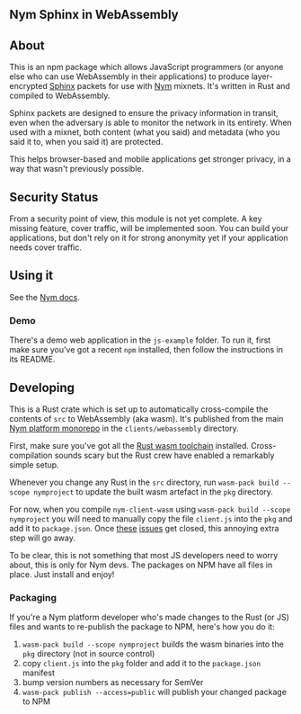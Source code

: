 ## Nym Sphinx in WebAssembly

## About

This is an npm package which allows JavaScript programmers (or anyone else who can use WebAssembly in their applications) to produce layer-encrypted [Sphinx](http://www0.cs.ucl.ac.uk/staff/G.Danezis/papers/sphinx-eprint.pdf) packets for use with [Nym](https://nymtech.net/docs) mixnets. It's written in Rust and compiled to WebAssembly.

Sphinx packets are designed to ensure the privacy information in transit, even when the adversary is able to monitor the network in its entirety. When used with a mixnet, both content (what you said) and metadata (who you said it to, when you said it) are protected.

This helps browser-based and mobile applications get stronger privacy, in a way that wasn't previously possible.

## Security Status 

From a security point of view, this module is not yet complete. A key missing feature, cover traffic, will be implemented soon. You can build your applications, but don't rely on it for strong anonymity yet if your application needs cover traffic.

## Using it

See the [Nym docs](https://nymtech.net/docs).

### Demo

There's a demo web application in the `js-example` folder. To run it, first make sure you've got a recent `npm` installed, then follow the instructions in its README.

## Developing

This is a Rust crate which is set up to automatically cross-compile the contents of `src` to WebAssembly (aka wasm). It's published from the main [Nym platform monorepo](https://github.com/nymtech/nym) in the `clients/webassembly` directory.

First, make sure you've got all the [Rust wasm toolchain](https://rustwasm.github.io/book/game-of-life/setup.html) installed. Cross-compilation sounds scary but the Rust crew have enabled a remarkably simple setup.

Whenever you change any Rust in the `src` directory, run `wasm-pack build --scope nymproject` to update the built wasm artefact in the `pkg` directory.

For now, when you compile `nym-client-wasm` using `wasm-pack build --scope nymproject` you will need to manually copy the file `client.js`  into the `pkg` and add it to `package.json`. Once [these](https://github.com/rustwasm/wasm-pack/issues/840) [issues](https://github.com/rustwasm/rfcs/pull/8#issuecomment-564725214) get closed, this annoying extra step will go away.

To be clear, this is not something that most JS developers need to worry about, this is only for Nym devs. The packages on NPM have all files in place. Just install and enjoy!

### Packaging

If you're a Nym platform developer who's made changes to the Rust (or JS) files and wants to re-publish the package to NPM, here's how you do it: 

1. `wasm-pack build --scope nymproject` builds the wasm binaries into the `pkg` directory (not in source control)
2. copy `client.js` into the `pkg` folder and add it to the `package.json` manifest
3. bump version numbers as necessary for SemVer
4. `wasm-pack publish --access=public` will publish your changed package to NPM
